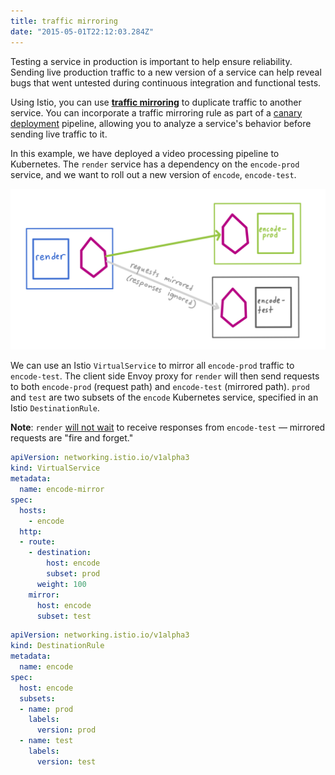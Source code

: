 ```yaml
---
title: traffic mirroring
date: "2015-05-01T22:12:03.284Z"
---
```


Testing a service in production is important to help ensure reliability. Sending live production traffic to a new version of a service can help reveal bugs that went untested during continuous integration and functional tests.

Using Istio, you can use [**traffic mirroring**](https://istio.io/docs/tasks/traffic-management/mirroring/) to duplicate traffic to another service. You can incorporate a traffic mirroring rule as part of a [canary deployment](https://istiobyexample.dev/canary) pipeline, allowing you to analyze a service's behavior before sending live traffic to it.

In this example, we have deployed a video processing pipeline to Kubernetes. The `render` service has a dependency on the `encode-prod` service, and we want to roll out a new version of `encode`, `encode-test`.

![traffic mirroring](./mirror.png)

We can use an Istio `VirtualService` to mirror all `encode-prod` traffic to `encode-test`. The client side Envoy proxy for `render` will then send requests to both `encode-prod` (request path) and `encode-test` (mirrored path). `prod` and `test` are two subsets of the `encode` Kubernetes service, specified in an Istio `DestinationRule`.

**Note**: `render` [will not wait](https://www.envoyproxy.io/docs/envoy/latest/api-v2/api/v2/route/route.proto#route-routeaction-requestmirrorpolicy) to receive responses from `encode-test` — mirrored requests are "fire and forget."

```YAML
apiVersion: networking.istio.io/v1alpha3
kind: VirtualService
metadata:
  name: encode-mirror
spec:
  hosts:
    - encode
  http:
  - route:
    - destination:
        host: encode
        subset: prod
      weight: 100
    mirror:
      host: encode
      subset: test
```

```YAML
apiVersion: networking.istio.io/v1alpha3
kind: DestinationRule
metadata:
  name: encode
spec:
  host: encode
  subsets:
  - name: prod
    labels:
      version: prod
  - name: test
    labels:
      version: test
```